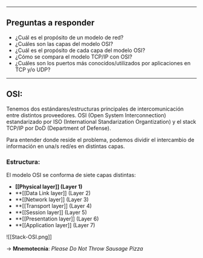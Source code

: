 ***

## Preguntas a responder

* ¿Cuál es el propósito de un modelo de red?
* ¿Cuáles son las capas del modelo OSI?
* ¿Cuál es el propósito de cada capa del modelo OSI?
* ¿Cómo se compara el modelo TCP/IP con OSI?
* ¿Cuáles son los puertos más conocidos/utilizados por aplicaciones en TCP y/o UDP?

***

## OSI:

Tenemos dos estándares/estructuras principales de intercomunicación entre distintos proveedores. OSI (Open System Interconnection) estandarizado por ISO (International Standarization Organtization) y el stack TCP/IP por DoD (Department of Defense).

Para entender donde reside el problema, podemos dividir el intercambio de información en una/s red/es en distintas capas.

### Estructura:
El modelo OSI se conforma de siete capas distintas:
- **[[Physical layer]] (Layer 1)**
- **[[Data Link layer]] (Layer 2)
- **[[Network layer]] (Layer 3)
- **[[Transport layer]] (Layer 4)
- **[[Session layer]] (Layer 5)
- **[[Presentation layer]] (Layer 6)
- **[[Application layer]] (Layer 7)

![[Stack-OSI.png]]

-> **Mnemotecnia**: _Please Do Not Throw Sausage Pizza_


